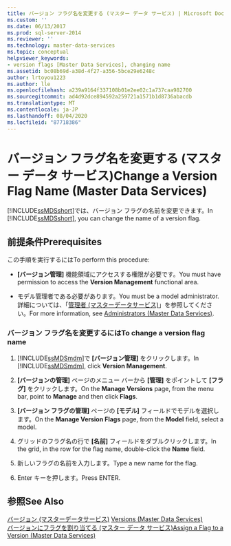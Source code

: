 ```yaml
---
title: バージョン フラグ名を変更する (マスター データ サービス) | Microsoft Docs
ms.custom: ''
ms.date: 06/13/2017
ms.prod: sql-server-2014
ms.reviewer: ''
ms.technology: master-data-services
ms.topic: conceptual
helpviewer_keywords:
- version flags [Master Data Services], changing name
ms.assetid: bc08b69d-a38d-4f27-a356-5bce29e6248c
author: lrtoyou1223
ms.author: lle
ms.openlocfilehash: a239a9164f337108b01e2ee02c1a737caa982700
ms.sourcegitcommit: ad4d92dce894592a259721a1571b1d8736abacdb
ms.translationtype: MT
ms.contentlocale: ja-JP
ms.lasthandoff: 08/04/2020
ms.locfileid: "87718386"
---
```

# <a name="change-a-version-flag-name-master-data-services"></a><span data-ttu-id="c59f0-102">バージョン フラグ名を変更する (マスター データ サービス)</span><span class="sxs-lookup"><span data-stu-id="c59f0-102">Change a Version Flag Name (Master Data Services)</span></span>
  <span data-ttu-id="c59f0-103">[!INCLUDE[ssMDSshort](../includes/ssmdsshort-md.md)]では、バージョン フラグの名前を変更できます。</span><span class="sxs-lookup"><span data-stu-id="c59f0-103">In [!INCLUDE[ssMDSshort](../includes/ssmdsshort-md.md)], you can change the name of a version flag.</span></span>  
  
## <a name="prerequisites"></a><span data-ttu-id="c59f0-104">前提条件</span><span class="sxs-lookup"><span data-stu-id="c59f0-104">Prerequisites</span></span>  
 <span data-ttu-id="c59f0-105">この手順を実行するには</span><span class="sxs-lookup"><span data-stu-id="c59f0-105">To perform this procedure:</span></span>  
  
-   <span data-ttu-id="c59f0-106">**[バージョン管理]** 機能領域にアクセスする権限が必要です。</span><span class="sxs-lookup"><span data-stu-id="c59f0-106">You must have permission to access the **Version Management** functional area.</span></span>  
  
-   <span data-ttu-id="c59f0-107">モデル管理者である必要があります。</span><span class="sxs-lookup"><span data-stu-id="c59f0-107">You must be a model administrator.</span></span> <span data-ttu-id="c59f0-108">詳細については、「[管理者 &#40;マスターデータサービス&#41;](administrators-master-data-services.md)」を参照してください。</span><span class="sxs-lookup"><span data-stu-id="c59f0-108">For more information, see [Administrators &#40;Master Data Services&#41;](administrators-master-data-services.md).</span></span>  
  
### <a name="to-change-a-version-flag-name"></a><span data-ttu-id="c59f0-109">バージョン フラグ名を変更するには</span><span class="sxs-lookup"><span data-stu-id="c59f0-109">To change a version flag name</span></span>  
  
1.  <span data-ttu-id="c59f0-110">[!INCLUDE[ssMDSmdm](../includes/ssmdsmdm-md.md)]で **[バージョン管理]** をクリックします。</span><span class="sxs-lookup"><span data-stu-id="c59f0-110">In [!INCLUDE[ssMDSmdm](../includes/ssmdsmdm-md.md)], click **Version Management**.</span></span>  
  
2.  <span data-ttu-id="c59f0-111">**[バージョンの管理]** ページのメニュー バーから **[管理]** をポイントして **[フラグ]** をクリックします。</span><span class="sxs-lookup"><span data-stu-id="c59f0-111">On the **Manage Versions** page, from the menu bar, point to **Manage** and then click **Flags**.</span></span>  
  
3.  <span data-ttu-id="c59f0-112">**[バージョン フラグの管理]** ページの **[モデル]** フィールドでモデルを選択します。</span><span class="sxs-lookup"><span data-stu-id="c59f0-112">On the **Manage Version Flags** page, from the **Model** field, select a model.</span></span>  
  
4.  <span data-ttu-id="c59f0-113">グリッドのフラグ名の行で **[名前]** フィールドをダブルクリックします。</span><span class="sxs-lookup"><span data-stu-id="c59f0-113">In the grid, in the row for the flag name, double-click the **Name** field.</span></span>  
  
5.  <span data-ttu-id="c59f0-114">新しいフラグの名前を入力します。</span><span class="sxs-lookup"><span data-stu-id="c59f0-114">Type a new name for the flag.</span></span>  
  
6.  <span data-ttu-id="c59f0-115">Enter キーを押します。</span><span class="sxs-lookup"><span data-stu-id="c59f0-115">Press ENTER.</span></span>  
  
## <a name="see-also"></a><span data-ttu-id="c59f0-116">参照</span><span class="sxs-lookup"><span data-stu-id="c59f0-116">See Also</span></span>  
 <span data-ttu-id="c59f0-117">[バージョン &#40;マスターデータサービス&#41;](../../2014/master-data-services/versions-master-data-services.md) </span><span class="sxs-lookup"><span data-stu-id="c59f0-117">[Versions &#40;Master Data Services&#41;](../../2014/master-data-services/versions-master-data-services.md) </span></span>  
 [<span data-ttu-id="c59f0-118">バージョンにフラグを割り当てる (マスター データ サービス)</span><span class="sxs-lookup"><span data-stu-id="c59f0-118">Assign a Flag to a Version &#40;Master Data Services&#41;</span></span>](../../2014/master-data-services/assign-a-flag-to-a-version-master-data-services.md)  
  
  
